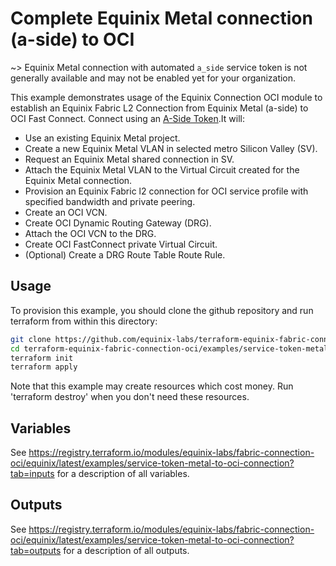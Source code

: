 # Complete Equinix Metal connection (a-side) to OCI

~> Equinix Metal connection with automated `a_side` service token is not generally available and may not be enabled yet for your organization.

This example demonstrates usage of the Equinix Connection OCI module to establish an Equinix Fabric L2 Connection from Equinix Metal (a-side) to OCI Fast Connect. Connect using an [A-Side Token](https://docs.equinix.com/en-us/Content/Interconnection/Fabric/service%20tokens/Fabric-Service-Tokens.htm).It will:

- Use an existing Equinix Metal project.
- Create a new Equinix Metal VLAN in selected metro Silicon Valley (SV).
- Request an Equinix Metal shared connection in SV.
- Attach the Equinix Metal VLAN to the Virtual Circuit created for the Equinix Metal connection.
- Provision an Equinix Fabric l2 connection for OCI service profile with specified bandwidth and private peering.
- Create an OCI VCN.
- Create OCI Dynamic Routing Gateway (DRG).
- Attach the OCI VCN to the DRG.
- Create OCI FastConnect private Virtual Circuit.
- (Optional) Create a DRG Route Table Route Rule.

## Usage

To provision this example, you should clone the github repository and run terraform from within this directory:

```bash
git clone https://github.com/equinix-labs/terraform-equinix-fabric-connection-oci.git
cd terraform-equinix-fabric-connection-oci/examples/service-token-metal-to-oci-connection
terraform init
terraform apply
```

Note that this example may create resources which cost money. Run 'terraform destroy' when you don't need these resources.

## Variables

See <https://registry.terraform.io/modules/equinix-labs/fabric-connection-oci/equinix/latest/examples/service-token-metal-to-oci-connection?tab=inputs> for a description of all variables.

## Outputs

See <https://registry.terraform.io/modules/equinix-labs/fabric-connection-oci/equinix/latest/examples/service-token-metal-to-oci-connection?tab=outputs> for a description of all outputs.

